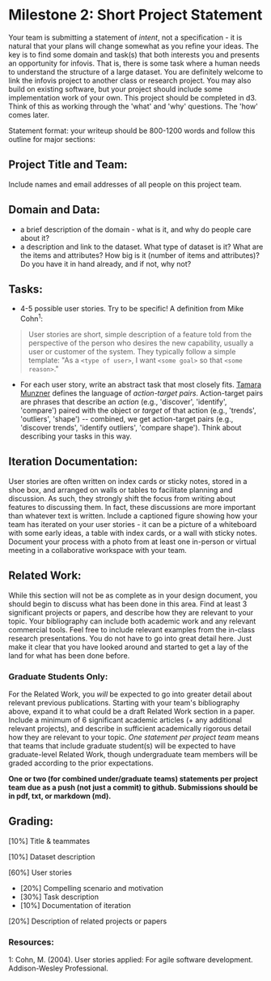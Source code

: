 # Milestone 2: Short Project Statement

Your team is submitting a statement of *intent*, not a specification - it is natural that your plans will change somewhat as you refine your ideas. The key is to find some domain and task(s) that both interests you and presents an opportunity for infovis. That is, there is some task where a human needs to understand the structure of a large dataset. You are definitely welcome to link the infovis project to another class or research project. You may also build on existing software, but your project should include some implementation work of your own. This project should be completed in d3. Think of this as working through the 'what' and 'why' questions. The 'how' comes later.

Statement format: your writeup should be 800-1200 words and follow this outline for major sections:

## Project Title and Team:
Include names and email addresses of all people on this project team.

## Domain and Data:
* a brief description of the domain - what is it, and why do people care about it?
* a description and link to the dataset. What type of dataset is it? What are the items and attributes? How big is it (number of items and attributes)? Do you have it in hand already, and if not, why not?

## Tasks:
* 4-5 possible user stories. Try to be specific! A definition from Mike Cohn<sup>1</sup>:
> User stories are short, simple description of a feature told from the perspective of the person who desires the new capability, usually a user or customer of the system. They typically follow a simple template: "As a `<type of user>`, I want `<some goal>` so that `<some reason>`."
* For each user story, write an abstract task that most closely fits. [Tamara Munzner](https://www.cs.ubc.ca/~tmm/vadbook/) defines the language of *action-target pairs*. Action-target pairs are phrases that describe an *action* (e.g., 'discover', 'identify', 'compare') paired with the object or *target* of that action (e.g., 'trends', 'outliers', 'shape') -- combined, we get action-target pairs (e.g., 'discover trends', 'identify outliers', 'compare shape'). Think about describing your tasks in this way.

## Iteration Documentation:
User stories are often written on index cards or sticky notes, stored in a shoe box, and arranged on walls or tables to facilitate planning and discussion. As such, they strongly shift the focus from writing about features to discussing them. In fact, these discussions are more important than whatever text is written. Include a captioned figure showing how your team has iterated on your user stories - it can be a picture of a whiteboard with some early ideas, a table with index cards, or a wall with sticky notes. Document your process with a photo from at least one in-person or virtual meeting in a collaborative workspace with your team.

## Related Work:
While this section will not be as complete as in your design document, you should begin to discuss what has been done in this area. Find at least 3 significant projects or papers, and describe how they are relevant to your topic. Your bibliography can include both academic work and any relevant commercial tools. Feel free to include relevant examples from the in-class research presentations. You do not have to go into great detail here. Just make it clear that you have looked around and started to get a lay of the land for what has been done before.

### Graduate Students Only: 
For the Related Work, you *will* be expected to go into greater detail about relevant previous publications. Starting with your team's bibliography above, expand it to what could be a draft Related Work section in a paper. Include a minimum of 6 significant academic articles (+ any additional relevant projects), and describe in sufficient academically rigorous detail how they are relevant to your topic. *One statement per project team* means that teams that include graduate student(s) will be expected to have graduate-level Related Work, though undergraduate team members will be graded according to the prior expectations. 

**One or two (for combined under/graduate teams) statements per project team due as a push (not just a commit) to github. Submissions should be in pdf, txt, or markdown (md).**

## Grading: 
[10%] Title & teammates

[10%] Dataset description

[60%] User stories
- [20%] Compelling scenario and motivation
- [30%] Task description 
- [10%] Documentation of iteration

[20%] Description of related projects or papers

### Resources: 
1: Cohn, M. (2004). User stories applied: For agile software development. Addison-Wesley Professional.
